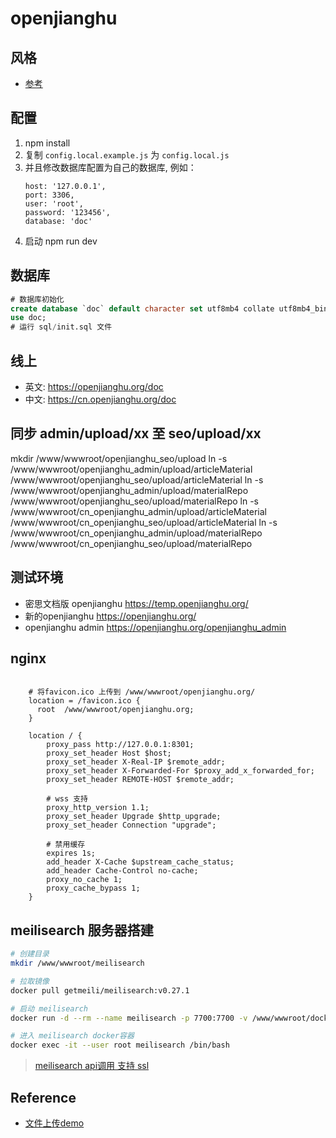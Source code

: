 # openjianghu

## 风格

- [参考](https://layui.itze.cn/)

## 配置

1. npm install
2. 复制 `config.local.example.js` 为 `config.local.js`
3. 并且修改数据库配置为自己的数据库, 例如：
   ```
   host: '127.0.0.1',
   port: 3306,
   user: 'root',
   password: '123456',
   database: 'doc'
   ```
4. 启动 npm run dev
   
## 数据库

```sql
# 数据库初始化
create database `doc` default character set utf8mb4 collate utf8mb4_bin;
use doc;
# 运行 sql/init.sql 文件
```

## 线上

- 英文: https://openjianghu.org/doc
- 中文: https://cn.openjianghu.org/doc

## 同步 admin/upload/xx 至 seo/upload/xx

mkdir /www/wwwroot/openjianghu_seo/upload
ln -s /www/wwwroot/openjianghu_admin/upload/articleMaterial /www/wwwroot/openjianghu_seo/upload/articleMaterial
ln -s /www/wwwroot/openjianghu_admin/upload/materialRepo /www/wwwroot/openjianghu_seo/upload/materialRepo
ln -s /www/wwwroot/cn_openjianghu_admin/upload/articleMaterial /www/wwwroot/cn_openjianghu_seo/upload/articleMaterial
ln -s /www/wwwroot/cn_openjianghu_admin/upload/materialRepo /www/wwwroot/cn_openjianghu_seo/upload/materialRepo

## 测试环境

- 密思文档版 openjianghu https://temp.openjianghu.org/
- 新的openjianghu  https://openjianghu.org/
- openjianghu admin  https://openjianghu.org/openjianghu_admin

## nginx

```config

    # 将favicon.ico 上传到 /www/wwwroot/openjianghu.org/
    location = /favicon.ico {
      root  /www/wwwroot/openjianghu.org;
    }

    location / {
        proxy_pass http://127.0.0.1:8301;
        proxy_set_header Host $host;
        proxy_set_header X-Real-IP $remote_addr;
        proxy_set_header X-Forwarded-For $proxy_add_x_forwarded_for;
        proxy_set_header REMOTE-HOST $remote_addr;
    
        # wss 支持
        proxy_http_version 1.1;
        proxy_set_header Upgrade $http_upgrade;
        proxy_set_header Connection "upgrade";
        
        # 禁用缓存
        expires 1s;
        add_header X-Cache $upstream_cache_status;
        add_header Cache-Control no-cache;
        proxy_no_cache 1;
        proxy_cache_bypass 1;
    }

```

## meilisearch 服务器搭建

```bash
# 创建目录
mkdir /www/wwwroot/meilisearch

# 拉取镜像
docker pull getmeili/meilisearch:v0.27.1

# 启动 meilisearch
docker run -d --rm --name meilisearch -p 7700:7700 -v /www/wwwroot/docker-data/meili_data:/meili_data getmeili/meilisearch:v0.27.1 /bin/meilisearch --master-key='FDsaf343efDsf#$325FGDg435$%fgDG'   

# 进入 meilisearch docker容器
docker exec -it --user root meilisearch /bin/bash
```
> [meilisearch api调用 支持 ssl](https://docs.meilisearch.com/learn/cookbooks/http2_ssl.html#try-to-use-http-2-without-ssl)

## Reference

- [文件上传demo](https://vuetify-file-browser-demo.herokuapp.com/)

